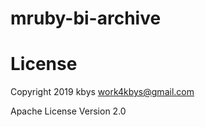 # mruby-bi-archive

# License

Copyright 2019 kbys <work4kbys@gmail.com>

Apache License Version 2.0
